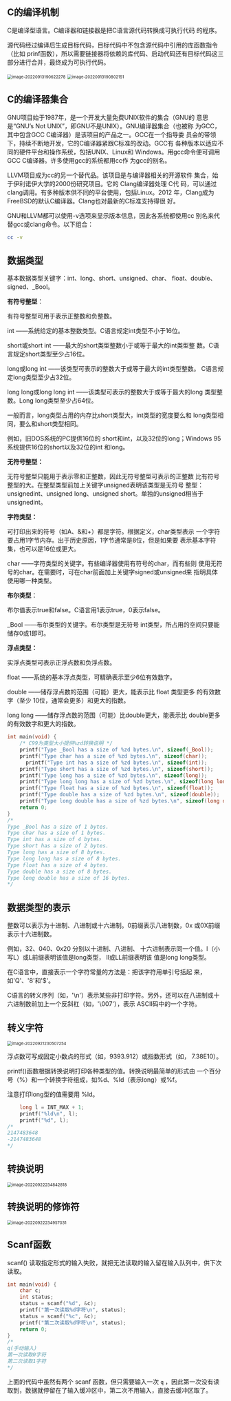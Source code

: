 ## C的编译机制

C是编译型语言。C编译器和链接器是把C语言源代码转换成可执行代码 的程序。

源代码经过编译后生成目标代码，目标代码中不包含源代码中引用的库函数指令（比如 prinf函数），所以需要链接器将依赖的库代码、启动代码还有目标代码这三部分进行合并，最终成为可执行代码。

<img src="img/c/image-20220913190622278.png" alt="image-20220913190622278" style="zoom: 67%;" />

<img src="img/c/image-20220913190802151.png" alt="image-20220913190802151" style="zoom:67%;" />

## C的编译器集合

GNU项目始于1987年，是一个开发大量免费UNIX软件的集合（GNU的 意思是“GNU’s Not UNIX”，即GNU不是UNIX）。GNU编译器集合（也被称 为GCC，其中包含GCC C编译器）是该项目的产品之一。GCC在一个指导委 员会的带领下，持续不断地开发，它的C编译器紧跟C标准的改动。GCC有 各种版本以适应不同的硬件平台和操作系统，包括UNIX、Linux和 Windows。用gcc命令便可调用GCC C编译器。许多使用gcc的系统都用cc作 为gcc的别名。

LLVM项目成为cc的另一个替代品。该项目是与编译器相关的开源软件 集合，始于伊利诺伊大学的2000份研究项目。它的 Clang编译器处理 C代 码，可以通过 clang调用。有多种版本供不同的平台使用，包括Linux。2012 年，Clang成为FreeBSD的默认C编译器。Clang也对最新的C标准支持得很 好。

GNU和LLVM都可以使用-v选项来显示版本信息，因此各系统都使用cc 别名来代替gcc或clang命令。以下组合：

```sh
cc -v
```



## 数据类型

基本数据类型关键字：int、long、short、unsigned、char、 float、double、signed、_Bool。

**有符号整型**：

有符号整型可用于表示正整数和负整数。

int ——系统给定的基本整数类型。C语言规定int类型不小于16位。

short或short int ——最大的short类型整数小于或等于最大的int类型整 数。C语言规定short类型至少占16位。

long或long int ——该类型可表示的整数大于或等于最大的int类型整数。 C语言规定long类型至少占32位。

long long或long long int ——该类型可表示的整数大于或等于最大的long 类型整数。Long long类型至少占64位。

一般而言，long类型占用的内存比short类型大，int类型的宽度要么和 long类型相同，要么和short类型相同。

例如，旧DOS系统的PC提供16位的 short和int，以及32位的long；Windows 95系统提供16位的short以及32位的int 和long。

**无符号整型：**

无符号整型只能用于表示零和正整数，因此无符号整型可表示的正整数 比有符号整型的大。在整型类型前加上关键字unsigned表明该类型是无符号 整型：unsignedint、unsigned long、unsigned short。单独的unsigned相当于 unsignedint。

**字符类型：**

可打印出来的符号（如A、&和+）都是字符。根据定义，char类型表示 一个字符要占用1字节内存。出于历史原因，1字节通常是8位，但是如果要 表示基本字符集，也可以是16位或更大。

char ——字符类型的关键字。有些编译器使用有符号的char，而有些则 使用无符号的char。在需要时，可在char前面加上关键字signed或unsigned来 指明具体使用哪一种类型。

**布尔类型**： 

布尔值表示true和false。C语言用1表示true，0表示false。 

_Bool ——布尔类型的关键字。布尔类型是无符号 int类型，所占用的空间只要能储存0或1即可。 

**浮点类型：** 

实浮点类型可表示正浮点数和负浮点数。

 float ——系统的基本浮点类型，可精确表示至少6位有效数字。 

double ——储存浮点数的范围（可能）更大，能表示比 float 类型更多 的有效数字（至少 10位，通常会更多）和更大的指数。 

long long ——储存浮点数的范围（可能）比double更大，能表示比 double更多的有效数字和更大的指数。

```c
int main(void) {
    /* C99为类型大小提供%zd转换说明 */
    printf("Type _Bool has a size of %zd bytes.\n", sizeof(_Bool));
    printf("Type char has a size of %zd bytes.\n", sizeof(char));
	  printf("Type int has a size of %zd bytes.\n", sizeof(int));
    printf("Type short has a size of %zd bytes.\n", sizeof(short));
    printf("Type long has a size of %zd bytes.\n", sizeof(long));
    printf("Type long long has a size of %zd bytes.\n", sizeof(long long));
    printf("Type float has a size of %zd bytes.\n", sizeof(float));
    printf("Type double has a size of %zd bytes.\n", sizeof(double));
    printf("Type long double has a size of %zd bytes.\n", sizeof(long double));
    return 0;
}
/*
Type _Bool has a size of 1 bytes.
Type char has a size of 1 bytes.
Type int has a size of 4 bytes.
Type short has a size of 2 bytes.
Type long has a size of 8 bytes.
Type long long has a size of 8 bytes.
Type float has a size of 4 bytes.
Type double has a size of 8 bytes.
Type long double has a size of 16 bytes.
*/

```

## 数据类型的表示

整数可以表示为十进制、八进制或十六进制。0前缀表示八进制数，0x 或0X前缀表示十六进制数。

例如，32、040、0x20 分别以十进制、八进制、 十六进制表示同一个值。l（小写L）或L前缀表明该值是long类型， ll或LL前缀表明该 值是long long类型。

在C语言中，直接表示一个字符常量的方法是：把该字符用单引号括起 来，如'Q'、'8'和'$'。

C语言的转义序列（如，'\n'）表示某些非打印字符。另外，还可以在八进制或十六进制数前加上一个反斜杠（如，'\007'），表示 ASCII码中的一个字符。

## 转义字符

<img src="img/c/image-20220921230507254.png" alt="image-20220921230507254" style="zoom:67%;" />

浮点数可写成固定小数点的形式（如，9393.912）或指数形式（如， 7.38E10）。

printf()函数根据转换说明打印各种类型的值。转换说明最简单的形式由 一个百分号（%）和一个转换字符组成，如%d、%ld（表示long）或%f。

注意打印long型的值需要用 %ld。

```c
    long l = INT_MAX + 1;
    printf("%ld\n", l);
    printf("%d", l);
/*
2147483648
-2147483648
*/
```

## 转换说明

<img src="img/c/image-20220922234842818.png" alt="image-20220922234842818" style="zoom:67%;" />

## 转换说明的修饰符

<img src="img/c/image-20220922234957031.png" alt="image-20220922234957031" style="zoom:67%;" />

## Scanf函数

scanf() 读取指定形式的输入失败，就把无法读取的输入留在输入队列中，供下次读取。

```c
int main(void) {
    char c;
    int status;
    status = scanf("%d", &c);
    printf("第一次读取%d字符\n", status);
    status = scanf("%c", &c);
    printf("第二次读取%d字符\n", status);
    return 0;
}
/*
q(手动输入)
第一次读取0字符
第二次读取1字符
*/
```

上面的代码中虽然有两个 scanf 函数，但只需要输入一次 `q` ，因此第一次没有读取到，数据就停留在了输入缓冲区中，第二次不用输入，直接去缓冲区取了。
